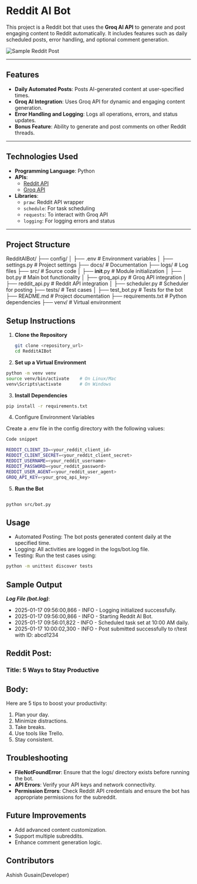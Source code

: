 # **Reddit AI Bot**

This project is a Reddit bot that uses the **Groq AI API** to generate and post engaging content to Reddit automatically. It includes features such as daily scheduled posts, error handling, and optional comment generation.

![Sample Reddit Post](https://github.com/user-attachments/assets/f7784c35-390f-4066-8080-3e1c9bb53e52)


---

## **Features**
- **Daily Automated Posts**: Posts AI-generated content at user-specified times.
- **Groq AI Integration**: Uses Groq API for dynamic and engaging content generation.
- **Error Handling and Logging**: Logs all operations, errors, and status updates.
- **Bonus Feature**: Ability to generate and post comments on other Reddit threads.

---

## **Technologies Used**
- **Programming Language**: Python
- **APIs**:
  - [Reddit API](https://www.reddit.com/dev/api/)
  - [Groq API](https://api.groq.ai)
- **Libraries**:
  - `praw`: Reddit API wrapper
  - `schedule`: For task scheduling
  - `requests`: To interact with Groq API
  - `logging`: For logging errors and status

---

## **Project Structure**
RedditAIBot/
├── config/
│   ├── .env               # Environment variables
│   ├── settings.py        # Project settings
├── docs/                  # Documentation
├── logs/                  # Log files
├── src/                   # Source code
│   ├── __init__.py        # Module initialization
│   ├── bot.py             # Main bot functionality
│   ├── groq_api.py        # Groq API integration
│   ├── reddit_api.py      # Reddit API integration
│   ├── scheduler.py       # Scheduler for posting
├── tests/                 # Test cases
│   ├── test_bot.py        # Tests for the bot
├── README.md              # Project documentation
├── requirements.txt       # Python dependencies
├── venv/                  # Virtual environment


## Setup Instructions

1. **Clone the Repository**

   ```bash
   git clone <repository_url>
   cd RedditAIBot
   ```
2. **Set up a Virtual Environment**

  ```bash
  python -m venv venv
  source venv/bin/activate    # On Linux/Mac
  venv\Scripts\activate       # On Windows
  ```
3. **Install Dependencies**

  ```bash
  pip install -r requirements.txt
  ```
4. Configure Environment Variables
  
  Create a .env file in the config directory with the following values:

  ```bash
  Code snippet

  REDDIT_CLIENT_ID=<your_reddit_client_id>
  REDDIT_CLIENT_SECRET=<your_reddit_client_secret>
  REDDIT_USERNAME=<your_reddit_username>
  REDDIT_PASSWORD=<your_reddit_password>
  REDDIT_USER_AGENT=<your_reddit_user_agent>
  GROQ_API_KEY=<your_groq_api_key>
  ```

5. **Run the Bot**

  ```bash

  python src/bot.py
  ```

## **Usage**
  - Automated Posting: The bot posts generated content daily at the specified time.
  - Logging: All activities are logged in the logs/bot.log file.
  - Testing: Run the test cases using:

  ```bash
  python -m unittest discover tests
  ```

## **Sample Output**
  ***Log File (bot.log)***:

  - 2025-01-17 09:56:00,866 - INFO - Logging initialized successfully.
  - 2025-01-17 09:56:00,866 - INFO - Starting Reddit AI Bot.
  - 2025-01-17 09:56:01,822 - INFO - Scheduled task set at 10:00 AM daily.
  - 2025-01-17 10:00:02,300 - INFO - Post submitted successfully to r/test with ID: abcd1234

## **Reddit Post**:

### **Title: 5 Ways to Stay Productive**

## **Body**:

Here are 5 tips to boost your productivity:

1. Plan your day.
2. Minimize distractions.
3. Take breaks.
4. Use tools like Trello.
5. Stay consistent.

## **Troubleshooting**
  - **FileNotFoundError**: Ensure that the logs/ directory exists before running the bot.
  - **API Errors**: Verify your API keys and network connectivity.
  - **Permission Errors**: Check Reddit API credentials and ensure the bot has appropriate permissions for the subreddit.

## **Future Improvements**
  - Add advanced content customization.
  - Support multiple subreddits.
  - Enhance comment generation logic.

## **Contributors**
Ashish Gusain(Developer)
